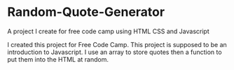 # Random-Quote-Generator
A project I create for free code camp using HTML CSS and Javascript

I created this project for Free Code Camp. This project is supposed to be an introduction to Javascript. I use an array to store quotes then a function to put them into the HTML at random. 
